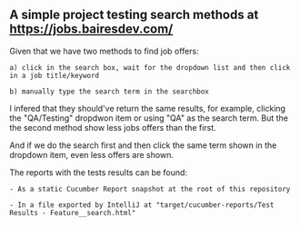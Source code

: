 ## A simple project testing search methods at https://jobs.bairesdev.com/

Given that we have two methods to find job offers:

	a) click in the search box, wait for the dropdown list and then click in a job title/keyword
	
	b) manually type the search term in the searchbox

I infered that they should've return the same results, for example, clicking the "QA/Testing" dropdwon item or using "QA" as the search term. 
But the the second method show less jobs offers than the first.

And if we do the search first and then click the same term shown in the dropdown item, even less offers are shown.

The reports with the tests results can be found:

	- As a static Cucumber Report snapshot at the root of this repository
	
	- In a file exported by IntelliJ at "target/cucumber-reports/Test Results - Feature__search.html"
